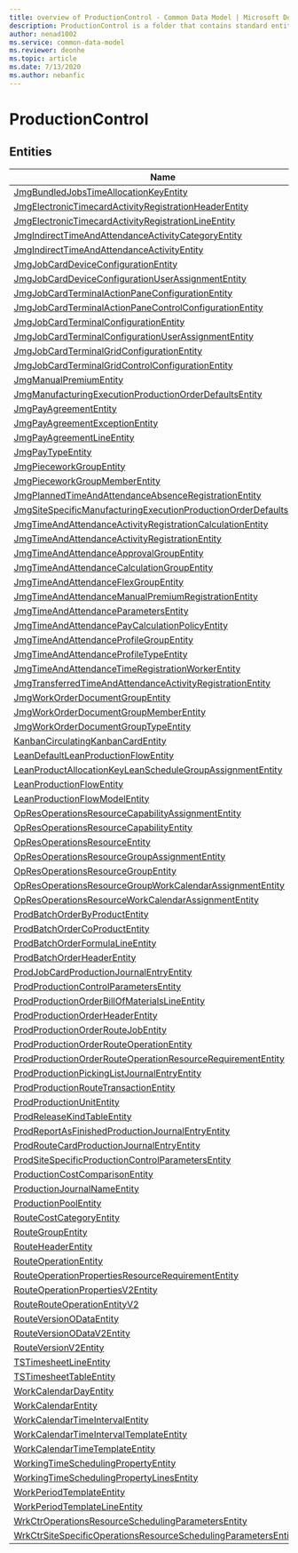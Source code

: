 ```yaml
---
title: overview of ProductionControl - Common Data Model | Microsoft Docs
description: ProductionControl is a folder that contains standard entities related to the Common Data Model.
author: nenad1002
ms.service: common-data-model
ms.reviewer: deonhe
ms.topic: article
ms.date: 7/13/2020
ms.author: nebanfic
---
```


# ProductionControl


## Entities

|Name|Description|
|---|---|
|[JmgBundledJobsTimeAllocationKeyEntity](JmgBundledJobsTimeAllocationKeyEntity.md)||
|[JmgElectronicTimecardActivityRegistrationHeaderEntity](JmgElectronicTimecardActivityRegistrationHeaderEntity.md)||
|[JmgElectronicTimecardActivityRegistrationLineEntity](JmgElectronicTimecardActivityRegistrationLineEntity.md)||
|[JmgIndirectTimeAndAttendanceActivityCategoryEntity](JmgIndirectTimeAndAttendanceActivityCategoryEntity.md)||
|[JmgIndirectTimeAndAttendanceActivityEntity](JmgIndirectTimeAndAttendanceActivityEntity.md)||
|[JmgJobCardDeviceConfigurationEntity](JmgJobCardDeviceConfigurationEntity.md)||
|[JmgJobCardDeviceConfigurationUserAssignmentEntity](JmgJobCardDeviceConfigurationUserAssignmentEntity.md)||
|[JmgJobCardTerminalActionPaneConfigurationEntity](JmgJobCardTerminalActionPaneConfigurationEntity.md)||
|[JmgJobCardTerminalActionPaneControlConfigurationEntity](JmgJobCardTerminalActionPaneControlConfigurationEntity.md)||
|[JmgJobCardTerminalConfigurationEntity](JmgJobCardTerminalConfigurationEntity.md)||
|[JmgJobCardTerminalConfigurationUserAssignmentEntity](JmgJobCardTerminalConfigurationUserAssignmentEntity.md)||
|[JmgJobCardTerminalGridConfigurationEntity](JmgJobCardTerminalGridConfigurationEntity.md)||
|[JmgJobCardTerminalGridControlConfigurationEntity](JmgJobCardTerminalGridControlConfigurationEntity.md)||
|[JmgManualPremiumEntity](JmgManualPremiumEntity.md)||
|[JmgManufacturingExecutionProductionOrderDefaultsEntity](JmgManufacturingExecutionProductionOrderDefaultsEntity.md)||
|[JmgPayAgreementEntity](JmgPayAgreementEntity.md)||
|[JmgPayAgreementExceptionEntity](JmgPayAgreementExceptionEntity.md)||
|[JmgPayAgreementLineEntity](JmgPayAgreementLineEntity.md)||
|[JmgPayTypeEntity](JmgPayTypeEntity.md)||
|[JmgPieceworkGroupEntity](JmgPieceworkGroupEntity.md)||
|[JmgPieceworkGroupMemberEntity](JmgPieceworkGroupMemberEntity.md)||
|[JmgPlannedTimeAndAttendanceAbsenceRegistrationEntity](JmgPlannedTimeAndAttendanceAbsenceRegistrationEntity.md)||
|[JmgSiteSpecificManufacturingExecutionProductionOrderDefaultsEntity](JmgSiteSpecificManufacturingExecutionProductionOrderDefaultsEntity.md)||
|[JmgTimeAndAttendanceActivityRegistrationCalculationEntity](JmgTimeAndAttendanceActivityRegistrationCalculationEntity.md)||
|[JmgTimeAndAttendanceActivityRegistrationEntity](JmgTimeAndAttendanceActivityRegistrationEntity.md)||
|[JmgTimeAndAttendanceApprovalGroupEntity](JmgTimeAndAttendanceApprovalGroupEntity.md)||
|[JmgTimeAndAttendanceCalculationGroupEntity](JmgTimeAndAttendanceCalculationGroupEntity.md)||
|[JmgTimeAndAttendanceFlexGroupEntity](JmgTimeAndAttendanceFlexGroupEntity.md)||
|[JmgTimeAndAttendanceManualPremiumRegistrationEntity](JmgTimeAndAttendanceManualPremiumRegistrationEntity.md)||
|[JmgTimeAndAttendanceParametersEntity](JmgTimeAndAttendanceParametersEntity.md)||
|[JmgTimeAndAttendancePayCalculationPolicyEntity](JmgTimeAndAttendancePayCalculationPolicyEntity.md)||
|[JmgTimeAndAttendanceProfileGroupEntity](JmgTimeAndAttendanceProfileGroupEntity.md)||
|[JmgTimeAndAttendanceProfileTypeEntity](JmgTimeAndAttendanceProfileTypeEntity.md)||
|[JmgTimeAndAttendanceTimeRegistrationWorkerEntity](JmgTimeAndAttendanceTimeRegistrationWorkerEntity.md)||
|[JmgTransferredTimeAndAttendanceActivityRegistrationEntity](JmgTransferredTimeAndAttendanceActivityRegistrationEntity.md)||
|[JmgWorkOrderDocumentGroupEntity](JmgWorkOrderDocumentGroupEntity.md)||
|[JmgWorkOrderDocumentGroupMemberEntity](JmgWorkOrderDocumentGroupMemberEntity.md)||
|[JmgWorkOrderDocumentGroupTypeEntity](JmgWorkOrderDocumentGroupTypeEntity.md)||
|[KanbanCirculatingKanbanCardEntity](KanbanCirculatingKanbanCardEntity.md)||
|[LeanDefaultLeanProductionFlowEntity](LeanDefaultLeanProductionFlowEntity.md)||
|[LeanProductAllocationKeyLeanScheduleGroupAssignmentEntity](LeanProductAllocationKeyLeanScheduleGroupAssignmentEntity.md)||
|[LeanProductionFlowEntity](LeanProductionFlowEntity.md)||
|[LeanProductionFlowModelEntity](LeanProductionFlowModelEntity.md)||
|[OpResOperationsResourceCapabilityAssignmentEntity](OpResOperationsResourceCapabilityAssignmentEntity.md)||
|[OpResOperationsResourceCapabilityEntity](OpResOperationsResourceCapabilityEntity.md)||
|[OpResOperationsResourceEntity](OpResOperationsResourceEntity.md)||
|[OpResOperationsResourceGroupAssignmentEntity](OpResOperationsResourceGroupAssignmentEntity.md)||
|[OpResOperationsResourceGroupEntity](OpResOperationsResourceGroupEntity.md)||
|[OpResOperationsResourceGroupWorkCalendarAssignmentEntity](OpResOperationsResourceGroupWorkCalendarAssignmentEntity.md)||
|[OpResOperationsResourceWorkCalendarAssignmentEntity](OpResOperationsResourceWorkCalendarAssignmentEntity.md)||
|[ProdBatchOrderByProductEntity](ProdBatchOrderByProductEntity.md)||
|[ProdBatchOrderCoProductEntity](ProdBatchOrderCoProductEntity.md)||
|[ProdBatchOrderFormulaLineEntity](ProdBatchOrderFormulaLineEntity.md)||
|[ProdBatchOrderHeaderEntity](ProdBatchOrderHeaderEntity.md)||
|[ProdJobCardProductionJournalEntryEntity](ProdJobCardProductionJournalEntryEntity.md)||
|[ProdProductionControlParametersEntity](ProdProductionControlParametersEntity.md)||
|[ProdProductionOrderBillOfMaterialsLineEntity](ProdProductionOrderBillOfMaterialsLineEntity.md)||
|[ProdProductionOrderHeaderEntity](ProdProductionOrderHeaderEntity.md)||
|[ProdProductionOrderRouteJobEntity](ProdProductionOrderRouteJobEntity.md)||
|[ProdProductionOrderRouteOperationEntity](ProdProductionOrderRouteOperationEntity.md)||
|[ProdProductionOrderRouteOperationResourceRequirementEntity](ProdProductionOrderRouteOperationResourceRequirementEntity.md)||
|[ProdProductionPickingListJournalEntryEntity](ProdProductionPickingListJournalEntryEntity.md)||
|[ProdProductionRouteTransactionEntity](ProdProductionRouteTransactionEntity.md)||
|[ProdProductionUnitEntity](ProdProductionUnitEntity.md)||
|[ProdReleaseKindTableEntity](ProdReleaseKindTableEntity.md)||
|[ProdReportAsFinishedProductionJournalEntryEntity](ProdReportAsFinishedProductionJournalEntryEntity.md)||
|[ProdRouteCardProductionJournalEntryEntity](ProdRouteCardProductionJournalEntryEntity.md)||
|[ProdSiteSpecificProductionControlParametersEntity](ProdSiteSpecificProductionControlParametersEntity.md)||
|[ProductionCostComparisonEntity](ProductionCostComparisonEntity.md)||
|[ProductionJournalNameEntity](ProductionJournalNameEntity.md)||
|[ProductionPoolEntity](ProductionPoolEntity.md)||
|[RouteCostCategoryEntity](RouteCostCategoryEntity.md)||
|[RouteGroupEntity](RouteGroupEntity.md)||
|[RouteHeaderEntity](RouteHeaderEntity.md)||
|[RouteOperationEntity](RouteOperationEntity.md)||
|[RouteOperationPropertiesResourceRequirementEntity](RouteOperationPropertiesResourceRequirementEntity.md)||
|[RouteOperationPropertiesV2Entity](RouteOperationPropertiesV2Entity.md)||
|[RouteRouteOperationEntityV2](RouteRouteOperationEntityV2.md)||
|[RouteVersionODataEntity](RouteVersionODataEntity.md)||
|[RouteVersionODataV2Entity](RouteVersionODataV2Entity.md)||
|[RouteVersionV2Entity](RouteVersionV2Entity.md)||
|[TSTimesheetLineEntity](TSTimesheetLineEntity.md)||
|[TSTimesheetTableEntity](TSTimesheetTableEntity.md)||
|[WorkCalendarDayEntity](WorkCalendarDayEntity.md)||
|[WorkCalendarEntity](WorkCalendarEntity.md)||
|[WorkCalendarTimeIntervalEntity](WorkCalendarTimeIntervalEntity.md)||
|[WorkCalendarTimeIntervalTemplateEntity](WorkCalendarTimeIntervalTemplateEntity.md)||
|[WorkCalendarTimeTemplateEntity](WorkCalendarTimeTemplateEntity.md)||
|[WorkingTimeSchedulingPropertyEntity](WorkingTimeSchedulingPropertyEntity.md)||
|[WorkingTimeSchedulingPropertyLinesEntity](WorkingTimeSchedulingPropertyLinesEntity.md)||
|[WorkPeriodTemplateEntity](WorkPeriodTemplateEntity.md)||
|[WorkPeriodTemplateLineEntity](WorkPeriodTemplateLineEntity.md)||
|[WrkCtrOperationsResourceSchedulingParametersEntity](WrkCtrOperationsResourceSchedulingParametersEntity.md)||
|[WrkCtrSiteSpecificOperationsResourceSchedulingParametersEntity](WrkCtrSiteSpecificOperationsResourceSchedulingParametersEntity.md)||
